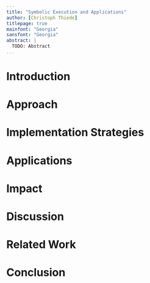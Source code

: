 ```yaml
---
title: "Symbolic Execution and Applications"
author: [Christoph Thiede]
titlepage: true
mainfont: "Georgia"
sansfont: "Georgia"
abstract: |
  TODO: Abstract
...
```


# Introduction

# Approach

# Implementation Strategies

# Applications

# Impact

# Discussion

# Related Work

# Conclusion

<!--
# References

<div id="refs"></div>
-->
